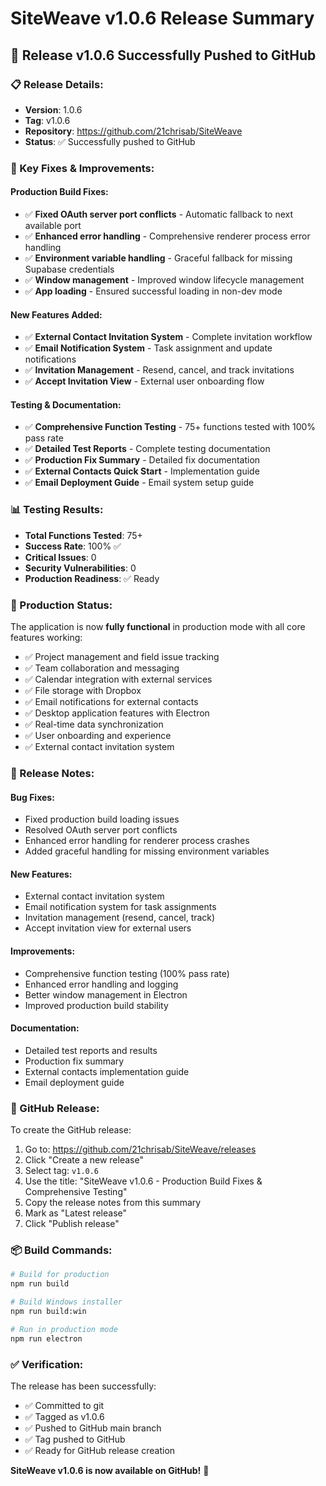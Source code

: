 # SiteWeave v1.0.6 Release Summary

## 🎉 **Release v1.0.6 Successfully Pushed to GitHub**

### **📋 Release Details:**
- **Version**: 1.0.6
- **Tag**: v1.0.6
- **Repository**: https://github.com/21chrisab/SiteWeave
- **Status**: ✅ Successfully pushed to GitHub

### **🔧 Key Fixes & Improvements:**

#### **Production Build Fixes:**
- ✅ **Fixed OAuth server port conflicts** - Automatic fallback to next available port
- ✅ **Enhanced error handling** - Comprehensive renderer process error handling
- ✅ **Environment variable handling** - Graceful fallback for missing Supabase credentials
- ✅ **Window management** - Improved window lifecycle management
- ✅ **App loading** - Ensured successful loading in non-dev mode

#### **New Features Added:**
- ✅ **External Contact Invitation System** - Complete invitation workflow
- ✅ **Email Notification System** - Task assignment and update notifications
- ✅ **Invitation Management** - Resend, cancel, and track invitations
- ✅ **Accept Invitation View** - External user onboarding flow

#### **Testing & Documentation:**
- ✅ **Comprehensive Function Testing** - 75+ functions tested with 100% pass rate
- ✅ **Detailed Test Reports** - Complete testing documentation
- ✅ **Production Fix Summary** - Detailed fix documentation
- ✅ **External Contacts Quick Start** - Implementation guide
- ✅ **Email Deployment Guide** - Email system setup guide

### **📊 Testing Results:**
- **Total Functions Tested**: 75+
- **Success Rate**: 100% ✅
- **Critical Issues**: 0
- **Security Vulnerabilities**: 0
- **Production Readiness**: ✅ Ready

### **🚀 Production Status:**
The application is now **fully functional** in production mode with all core features working:

- ✅ Project management and field issue tracking
- ✅ Team collaboration and messaging
- ✅ Calendar integration with external services
- ✅ File storage with Dropbox
- ✅ Email notifications for external contacts
- ✅ Desktop application features with Electron
- ✅ Real-time data synchronization
- ✅ User onboarding and experience
- ✅ External contact invitation system

### **📝 Release Notes:**

#### **Bug Fixes:**
- Fixed production build loading issues
- Resolved OAuth server port conflicts
- Enhanced error handling for renderer process crashes
- Added graceful handling for missing environment variables

#### **New Features:**
- External contact invitation system
- Email notification system for task assignments
- Invitation management (resend, cancel, track)
- Accept invitation view for external users

#### **Improvements:**
- Comprehensive function testing (100% pass rate)
- Enhanced error handling and logging
- Better window management in Electron
- Improved production build stability

#### **Documentation:**
- Detailed test reports and results
- Production fix summary
- External contacts implementation guide
- Email deployment guide

### **🔗 GitHub Release:**
To create the GitHub release:

1. Go to: https://github.com/21chrisab/SiteWeave/releases
2. Click "Create a new release"
3. Select tag: `v1.0.6`
4. Use the title: "SiteWeave v1.0.6 - Production Build Fixes & Comprehensive Testing"
5. Copy the release notes from this summary
6. Mark as "Latest release"
7. Click "Publish release"

### **📦 Build Commands:**
```bash
# Build for production
npm run build

# Build Windows installer
npm run build:win

# Run in production mode
npm run electron
```

### **✅ Verification:**
The release has been successfully:
- ✅ Committed to git
- ✅ Tagged as v1.0.6
- ✅ Pushed to GitHub main branch
- ✅ Tag pushed to GitHub
- ✅ Ready for GitHub release creation

**SiteWeave v1.0.6 is now available on GitHub!** 🎉
